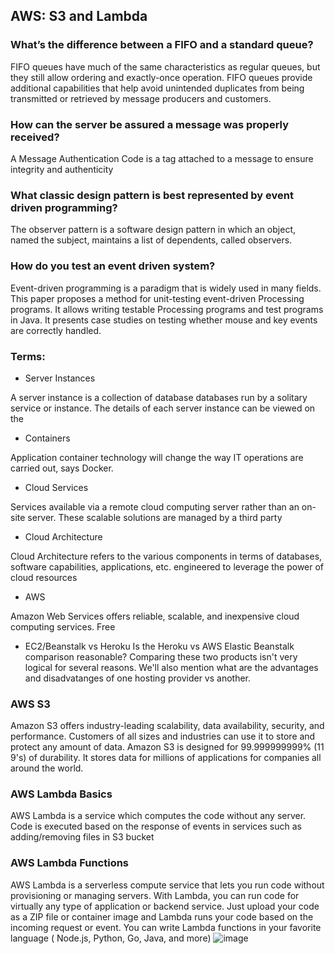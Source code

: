 ## AWS: S3 and Lambda 

### What’s the difference between a FIFO and a standard queue?

FIFO queues have much of the same characteristics as regular queues, but they still allow ordering and exactly-once operation. FIFO queues provide additional capabilities that help avoid unintended duplicates from being transmitted or retrieved by message producers and customers.

### How can the server be assured a message was properly received?

A Message Authentication Code is a tag attached to a message to ensure integrity and authenticity

### What classic design pattern is best represented by event driven programming?

The observer pattern is a software design pattern in which an object, named the subject, maintains a list of dependents, called observers.

### How do you test an event driven system?

Event-driven programming is a paradigm that is widely used in many fields. This paper proposes a method for unit-testing event-driven Processing programs. It allows writing testable Processing programs and test programs in Java. It presents case studies on testing whether mouse and key events are correctly handled.

### Terms:

- Server Instances

A server instance is a collection of database databases run by a solitary service or instance. The details of each server instance can be viewed on the

- Containers

Application container technology will change the way IT operations are carried out, says Docker.

- Cloud Services

Services available via a remote cloud computing server rather than an on-site server. These scalable solutions are managed by a third party

- Cloud Architecture

Cloud Architecture refers to the various components in terms of databases, software capabilities, applications, etc. engineered to leverage the power of cloud resources

- AWS

Amazon Web Services offers reliable, scalable, and inexpensive cloud computing services. Free

- EC2/Beanstalk vs Heroku
Is the Heroku vs AWS Elastic Beanstalk comparison reasonable? Comparing these two products isn't very logical for several reasons. We'll also mention what are the advantages and disadvatanges of one hosting provider vs another.

### AWS S3
Amazon S3 offers industry-leading scalability, data availability, security, and performance. Customers of all sizes and industries can use it to store and protect any amount of data. Amazon S3 is designed for 99.999999999% (11 9's) of durability. It stores data for millions of applications for companies all around the world.

 ### AWS Lambda Basics
AWS Lambda is a service which computes the code without any server. Code is executed based on the response of events in services such as adding/removing files in S3 bucket

### AWS Lambda Functions
AWS Lambda is a serverless compute service that lets you run code without provisioning or managing servers. With Lambda, you can run code for virtually any type of application or backend service. Just upload your code as a ZIP file or container image and Lambda runs your code based on the incoming request or event. You can write Lambda functions in your favorite language ( Node.js, Python, Go, Java, and more)
![image](https://d1.awsstatic.com/Solutions/Solutions%20Category%20Template%20Draft/Solution%20Architecture%20Diagrams/vod-on-aws-foundations-architecture.182b6790d313c884c84ccbe6d9c3a633da37cdd9.png)